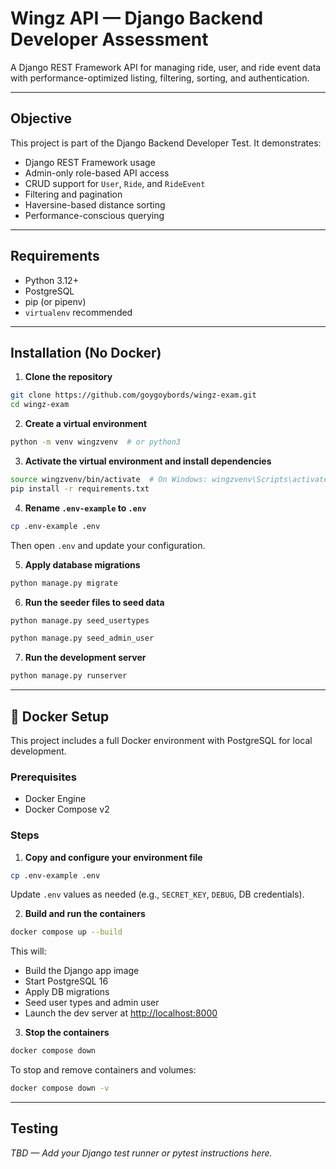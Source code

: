 
# Wingz API — Django Backend Developer Assessment

A Django REST Framework API for managing ride, user, and ride event data with performance-optimized listing, filtering, sorting, and authentication.

---

## Objective

This project is part of the Django Backend Developer Test. It demonstrates:

- Django REST Framework usage
- Admin-only role-based API access
- CRUD support for `User`, `Ride`, and `RideEvent`
- Filtering and pagination
- Haversine-based distance sorting
- Performance-conscious querying

---

## Requirements

- Python 3.12+
- PostgreSQL
- pip (or pipenv)
- `virtualenv` recommended

---

## Installation (No Docker)

1. **Clone the repository**

```bash
git clone https://github.com/goygoybords/wingz-exam.git
cd wingz-exam
```

2. **Create a virtual environment**

```bash
python -m venv wingzvenv  # or python3
```

3. **Activate the virtual environment and install dependencies**

```bash
source wingzvenv/bin/activate  # On Windows: wingzvenv\Scripts\activate
pip install -r requirements.txt
```

4. **Rename `.env-example` to `.env`**

```bash
cp .env-example .env
```

Then open `.env` and update your configuration.

5. **Apply database migrations**

```bash
python manage.py migrate
```

6. **Run the seeder files to seed data**

```bash
python manage.py seed_usertypes

python manage.py seed_admin_user
```

7. **Run the development server**

```bash
python manage.py runserver
```

---

## 🐳 Docker Setup

This project includes a full Docker environment with PostgreSQL for local development.

### Prerequisites

- Docker Engine
- Docker Compose v2

### Steps

1. **Copy and configure your environment file**

```bash
cp .env-example .env
```

Update `.env` values as needed (e.g., `SECRET_KEY`, `DEBUG`, DB credentials).

2. **Build and run the containers**

```bash
docker compose up --build
```

This will:

- Build the Django app image
- Start PostgreSQL 16
- Apply DB migrations
- Seed user types and admin user
- Launch the dev server at [http://localhost:8000](http://localhost:8000)

3. **Stop the containers**

```bash
docker compose down
```

To stop and remove containers and volumes:

```bash
docker compose down -v
```

---

## Testing

_TBD — Add your Django test runner or pytest instructions here._
